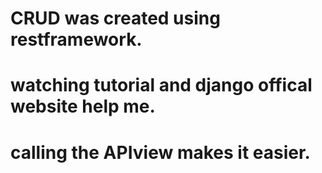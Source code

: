 # CRUD was created using restframework.
# watching tutorial and django offical website help me.
# calling the APIview makes it easier.
